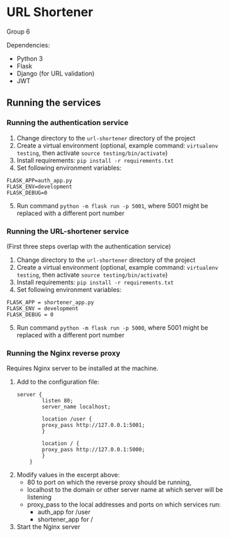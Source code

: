 # URL Shortener 
Group 6

Dependencies: 
- Python 3 
- Flask
- Django (for URL validation)
- JWT

## Running the services

### Running the authentication service
1. Change directory to the `url-shortener` directory of the project
2. Create a virtual environment (optional, example command: `virtualenv testing`, then activate `source testing/bin/activate`)
3. Install requirements: `pip install -r requirements.txt`
4. Set following environment variables: 
```
FLASK_APP=auth_app.py
FLASK_ENV=development
FLASK_DEBUG=0
```
5. Run command `python -m flask run -p 5001`, where 5001 might be replaced with a different port number

### Running the URL-shortener service
(First three steps overlap with the authentication service)

1. Change directory to the `url-shortener` directory of the project
2. Create a virtual environment (optional, example command: `virtualenv testing`, then activate `source testing/bin/activate`)
3. Install requirements: `pip install -r requirements.txt`
4. Set following environment variables: 
```
FLASK_APP = shortener_app.py
FLASK_ENV = development
FLASK_DEBUG = 0
```
5. Run command `python -m flask run -p 5000`, where 5001 might be replaced with a different port number

### Running the Nginx reverse proxy
Requires Nginx server to be installed at the machine.
1. Add to the configuration file: 
    ```
    server {
            listen 80;
            server_name localhost;
    
            location /user {
            proxy_pass http://127.0.0.1:5001;
            }
    
            location / {
            proxy_pass http://127.0.0.1:5000;
            }
        }
    ```
2. Modify values in the excerpt above:
    * 80 to port on which the reverse proxy should be running, 
    * localhost to the domain or other server name at which server will be listening 
    * proxy_pass to the local addresses and ports on which services run:
        * auth_app for /user
        * shortener_app for /
3. Start the Nginx server
